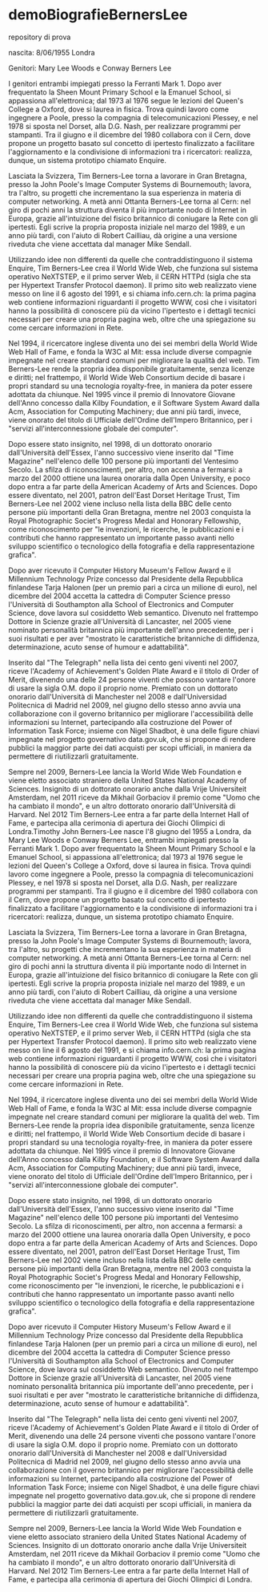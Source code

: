 # demoBiografieBernersLee
repository di prova 

nascita: 8/06/1955  Londra

Genitori: Mary Lee Woods e Conway Berners Lee

I genitori entrambi impiegati presso la Ferranti Mark 1. Dopo aver frequentato la Sheen Mount Primary School e la Emanuel School, si appassiona all'elettronica; dal 1973 al 1976 segue le lezioni del Queen's College a Oxford, dove si laurea in fisica. Trova quindi lavoro come ingegnere a Poole, presso la compagnia di telecomunicazioni Plessey, e nel 1978 si sposta nel Dorset, alla D.G. Nash, per realizzare programmi per stampanti. Tra il giugno e il dicembre del 1980 collabora con il Cern, dove propone un progetto basato sul concetto di ipertesto finalizzato a facilitare l'aggiornamento e la condivisione di informazioni tra i ricercatori: realizza, dunque, un sistema prototipo chiamato Enquire.

Lasciata la Svizzera, Tim Berners-Lee torna a lavorare in Gran Bretagna, presso la John Poole's Image Computer Systems di Bournemouth; lavora, tra l'altro, su progetti che incrementano la sua esperienza in materia di computer networking. A metà anni Ottanta Berners-Lee torna al Cern: nel giro di pochi anni la struttura diventa il più importante nodo di Internet in Europa, grazie all'intuizione del fisico britannico di coniugare la Rete con gli ipertesti. Egli scrive la propria proposta iniziale nel marzo del 1989, e un anno più tardi, con l'aiuto di Robert Cailliau, dà origine a una versione riveduta che viene accettata dal manager Mike Sendall.

Utilizzando idee non differenti da quelle che contraddistinguono il sistema Enquire, Tim Berners-Lee crea il World Wide Web, che funziona sul sistema operativo NeXTSTEP, e il primo server Web, il CERN HTTPd (sigla che sta per Hypertext Transfer Protocol daemon). Il primo sito web realizzato viene messo on line il 6 agosto del 1991, e si chiama info.cern.ch: la prima pagina web contiene informazioni riguardanti il progetto WWW, così che i visitatori hanno la possibilità di conoscere più da vicino l'ipertesto e i dettagli tecnici necessari per creare una propria pagina web, oltre che una spiegazione su come cercare informazioni in Rete.

Nel 1994, il ricercatore inglese diventa uno dei sei membri della World Wide Web Hall of Fame, e fonda la W3C al Mit: essa include diverse compagnie impegnate nel creare standard comuni per migliorare la qualità del web. Tim Berners-Lee rende la propria idea disponibile gratuitamente, senza licenze e diritti; nel frattempo, il World Wide Web Consortium decide di basare i propri standard su una tecnologia royalty-free, in maniera da poter essere adottata da chiunque. Nel 1995 vince il premio di Innovatore Giovane dell'Anno concesso dalla Kilby Foundation, e il Software System Award dalla Acm, Association for Computing Machinery; due anni più tardi, invece, viene onorato del titolo di Ufficiale dell'Ordine dell'Impero Britannico, per i "servizi all'interconnessione globale dei computer".

Dopo essere stato insignito, nel 1998, di un dottorato onorario dall'Università dell'Essex, l'anno successivo viene inserito dal "Time Magazine" nell'elenco delle 100 persone più importanti del Ventesimo Secolo. La sfilza di riconoscimenti, per altro, non accenna a fermarsi: a marzo del 2000 ottiene una laurea onoraria dalla Open University, e poco dopo entra a far parte della American Academy of Arts and Sciences. Dopo essere diventato, nel 2001, patron dell'East Dorset Heritage Trust, Tim Berners-Lee nel 2002 viene incluso nella lista della BBC delle cento persone più importanti della Gran Bretagna, mentre nel 2003 conquista la Royal Photographic Societ's Progress Medal and Honorary Fellowship, come riconoscimento per "le invenzioni, le ricerche, le pubblicazioni e i contributi che hanno rappresentato un importante passo avanti nello sviluppo scientifico o tecnologico della fotografia e della rappresentazione grafica".

Dopo aver ricevuto il Computer History Museum's Fellow Award e il Millennium Technology Prize concesso dal Presidente della Repubblica finlandese Tarja Halonen (per un premio pari a circa un milione di euro), nel dicembre del 2004 accetta la cattedra di Computer Science presso l'Università di Southampton alla School of Electronics and Computer Science, dove lavora sul cosiddetto Web semantico. Divenuto nel frattempo Dottore in Scienze grazie all'Università di Lancaster, nel 2005 viene nominato personalità britannica più importante dell'anno precedente, per i suoi risultati e per aver "mostrato le caratteristiche britanniche di diffidenza, determinazione, acuto sense of humour e adattabilità".

Inserito dal "The Telegraph" nella lista dei cento geni viventi nel 2007, riceve l'Academy of Achievement's Golden Plate Award e il titolo di Order of Merit, divenendo una delle 24 persone viventi che possono vantare l'onore di usare la sigla O.M. dopo il proprio nome. Premiato con un dottorato onorario dall'Università di Manchester nel 2008 e dall'Universidad Politecnica di Madrid nel 2009, nel giugno dello stesso anno avvia una collaborazione con il governo britannico per migliorare l'accessibilità delle informazioni su Internet, partecipando alla costruzione del Power of Information Task Force; insieme con Nigel Shadbot, è una delle figure chiavi impegnate nel progetto governativo data.gov.uk, che si propone di rendere pubblici la maggior parte dei dati acquisti per scopi ufficiali, in maniera da permettere di riutilizzarli gratuitamente.

Sempre nel 2009, Berners-Lee lancia la World Wide Web Foundation e viene eletto associato straniero della United States National Academy of Sciences. Insignito di un dottorato onorario anche dalla Vrije Universiteit Amsterdam, nel 2011 riceve da Mikhail Gorbaciov il premio come "Uomo che ha cambiato il mondo", e un altro dottorato onorario dall'Università di Harvard. Nel 2012 Tim Berners-Lee entra a far parte della Internet Hall of Fame, e partecipa alla cerimonia di apertura dei Giochi Olimpici di Londra.Timothy John Berners-Lee nasce l'8 giugno del 1955 a Londra, da Mary Lee Woods e Conway Berners Lee, entrambi impiegati presso la Ferranti Mark 1. Dopo aver frequentato la Sheen Mount Primary School e la Emanuel School, si appassiona all'elettronica; dal 1973 al 1976 segue le lezioni del Queen's College a Oxford, dove si laurea in fisica. Trova quindi lavoro come ingegnere a Poole, presso la compagnia di telecomunicazioni Plessey, e nel 1978 si sposta nel Dorset, alla D.G. Nash, per realizzare programmi per stampanti. Tra il giugno e il dicembre del 1980 collabora con il Cern, dove propone un progetto basato sul concetto di ipertesto finalizzato a facilitare l'aggiornamento e la condivisione di informazioni tra i ricercatori: realizza, dunque, un sistema prototipo chiamato Enquire.

Lasciata la Svizzera, Tim Berners-Lee torna a lavorare in Gran Bretagna, presso la John Poole's Image Computer Systems di Bournemouth; lavora, tra l'altro, su progetti che incrementano la sua esperienza in materia di computer networking. A metà anni Ottanta Berners-Lee torna al Cern: nel giro di pochi anni la struttura diventa il più importante nodo di Internet in Europa, grazie all'intuizione del fisico britannico di coniugare la Rete con gli ipertesti. Egli scrive la propria proposta iniziale nel marzo del 1989, e un anno più tardi, con l'aiuto di Robert Cailliau, dà origine a una versione riveduta che viene accettata dal manager Mike Sendall.

Utilizzando idee non differenti da quelle che contraddistinguono il sistema Enquire, Tim Berners-Lee crea il World Wide Web, che funziona sul sistema operativo NeXTSTEP, e il primo server Web, il CERN HTTPd (sigla che sta per Hypertext Transfer Protocol daemon). Il primo sito web realizzato viene messo on line il 6 agosto del 1991, e si chiama info.cern.ch: la prima pagina web contiene informazioni riguardanti il progetto WWW, così che i visitatori hanno la possibilità di conoscere più da vicino l'ipertesto e i dettagli tecnici necessari per creare una propria pagina web, oltre che una spiegazione su come cercare informazioni in Rete.

Nel 1994, il ricercatore inglese diventa uno dei sei membri della World Wide Web Hall of Fame, e fonda la W3C al Mit: essa include diverse compagnie impegnate nel creare standard comuni per migliorare la qualità del web. Tim Berners-Lee rende la propria idea disponibile gratuitamente, senza licenze e diritti; nel frattempo, il World Wide Web Consortium decide di basare i propri standard su una tecnologia royalty-free, in maniera da poter essere adottata da chiunque. Nel 1995 vince il premio di Innovatore Giovane dell'Anno concesso dalla Kilby Foundation, e il Software System Award dalla Acm, Association for Computing Machinery; due anni più tardi, invece, viene onorato del titolo di Ufficiale dell'Ordine dell'Impero Britannico, per i "servizi all'interconnessione globale dei computer".

Dopo essere stato insignito, nel 1998, di un dottorato onorario dall'Università dell'Essex, l'anno successivo viene inserito dal "Time Magazine" nell'elenco delle 100 persone più importanti del Ventesimo Secolo. La sfilza di riconoscimenti, per altro, non accenna a fermarsi: a marzo del 2000 ottiene una laurea onoraria dalla Open University, e poco dopo entra a far parte della American Academy of Arts and Sciences. Dopo essere diventato, nel 2001, patron dell'East Dorset Heritage Trust, Tim Berners-Lee nel 2002 viene incluso nella lista della BBC delle cento persone più importanti della Gran Bretagna, mentre nel 2003 conquista la Royal Photographic Societ's Progress Medal and Honorary Fellowship, come riconoscimento per "le invenzioni, le ricerche, le pubblicazioni e i contributi che hanno rappresentato un importante passo avanti nello sviluppo scientifico o tecnologico della fotografia e della rappresentazione grafica".

Dopo aver ricevuto il Computer History Museum's Fellow Award e il Millennium Technology Prize concesso dal Presidente della Repubblica finlandese Tarja Halonen (per un premio pari a circa un milione di euro), nel dicembre del 2004 accetta la cattedra di Computer Science presso l'Università di Southampton alla School of Electronics and Computer Science, dove lavora sul cosiddetto Web semantico. Divenuto nel frattempo Dottore in Scienze grazie all'Università di Lancaster, nel 2005 viene nominato personalità britannica più importante dell'anno precedente, per i suoi risultati e per aver "mostrato le caratteristiche britanniche di diffidenza, determinazione, acuto sense of humour e adattabilità".

Inserito dal "The Telegraph" nella lista dei cento geni viventi nel 2007, riceve l'Academy of Achievement's Golden Plate Award e il titolo di Order of Merit, divenendo una delle 24 persone viventi che possono vantare l'onore di usare la sigla O.M. dopo il proprio nome. Premiato con un dottorato onorario dall'Università di Manchester nel 2008 e dall'Universidad Politecnica di Madrid nel 2009, nel giugno dello stesso anno avvia una collaborazione con il governo britannico per migliorare l'accessibilità delle informazioni su Internet, partecipando alla costruzione del Power of Information Task Force; insieme con Nigel Shadbot, è una delle figure chiavi impegnate nel progetto governativo data.gov.uk, che si propone di rendere pubblici la maggior parte dei dati acquisti per scopi ufficiali, in maniera da permettere di riutilizzarli gratuitamente.

Sempre nel 2009, Berners-Lee lancia la World Wide Web Foundation e viene eletto associato straniero della United States National Academy of Sciences. Insignito di un dottorato onorario anche dalla Vrije Universiteit Amsterdam, nel 2011 riceve da Mikhail Gorbaciov il premio come "Uomo che ha cambiato il mondo", e un altro dottorato onorario dall'Università di Harvard. Nel 2012 Tim Berners-Lee entra a far parte della Internet Hall of Fame, e partecipa alla cerimonia di apertura dei Giochi Olimpici di Londra.
